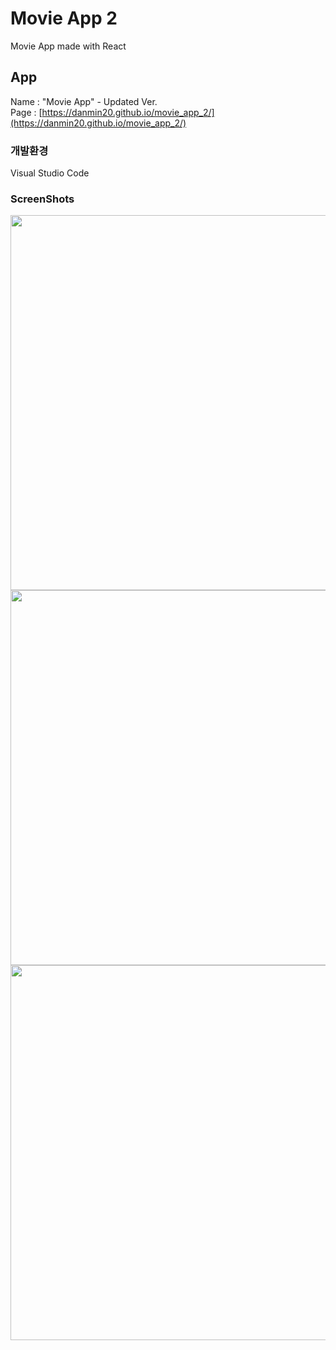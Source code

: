 # Movie App 2
Movie App made with React<br/>

## App
Name : "Movie App" - Updated Ver.<br/>
Page : [https://danmin20.github.io/movie_app_2/](https://danmin20.github.io/movie_app_2/)

### 개발환경
Visual Studio Code

### ScreenShots
<img width="600" src="https://user-images.githubusercontent.com/50590192/71779857-e006e100-2ffd-11ea-9a1f-7d11fc924c34.png">
<img width="600" src="https://user-images.githubusercontent.com/50590192/71779859-eac17600-2ffd-11ea-8daa-52b06559b33b.png">
<img width="600" src="https://user-images.githubusercontent.com/50590192/71779862-f57c0b00-2ffd-11ea-8bc0-4b8d3e7139bd.png">
